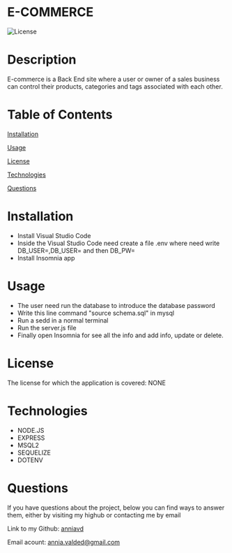 # E-COMMERCE


![License](https://img.shields.io/badge/License-NONE-grenn.svg)
  

# Description

E-commerce is a Back End site where a user or owner of a sales business can control their products, categories and tags associated with each other. 
  

# Table of Contents

[Installation](#Installation)

[Usage](#Usage)

[License](#License)


[Technologies](#Technologies)

[Questions](#Questions)


  
# Installation 
 - Install Visual Studio Code
- Inside the Visual Studio Code need create a file .env where need write DB_USER=<database name>,DB_USER=<your name user for your database> and then DB_PW=<password for your database>
- Install Insomnia app


# Usage 
 - The user need run the database to introduce  the database password
- Write this line command "source schema.sql" in mysql
- Run a sedd in a normal terminal
- Run the server.js file
- Finally open Insomnia for see all the info and add info, update or delete.


# License
The license for which the application is covered:
NONE 

# Technologies 
 - NODE.JS
- EXPRESS
- MSQL2
- SEQUELIZE
- DOTENV

# Questions

  If you have questions about the project, below you can find ways to answer them, either by visiting my highub or contacting me by email
  
  Link to my Github: [anniavd](https://github.com/anniavd)

  
  Email acount: [annia.valded@gmail.com](mailto:annia.valded@gmail.com)
    
